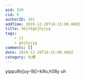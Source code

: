 ```yaml
---
aid: 339
cid: 9
authorID: 291
addTime: 2019-12-28T18:15:00.000Z
title: 98jt6gbjhyjyg
tags:
    - jt
    - gbjhyjyg
comments: []
date: 2019-12-28T18:15:00.000Z
category: 吐槽
---
```


yippu9o\[uy-9\[\[=k9o,h08y uh
